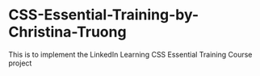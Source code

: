 # CSS-Essential-Training-by-Christina-Truong
This is to implement the LinkedIn Learning CSS Essential Training Course project
